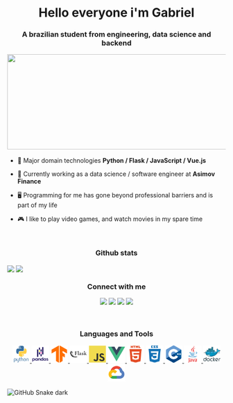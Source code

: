<h1 align="center">Hello everyone i'm Gabriel</h1>
<h3 align="center">A brazilian student from engineering, data science and backend</h3>

<div align="center">
  <img src="https://media.giphy.com/media/1GEATImIxEXVR79Dhk/giphy.gif" width="550" height="220"/>
</div>

- 🌱 Major domain technologies **Python / Flask / JavaScript / Vue.js**

- :briefcase: Currently working as a data science / software engineer at **Asimov Finance**

- :desktop_computer: Programming for me has gone beyond professional barriers and is part of my life

- :video_game: I like to play video games, and watch movies in my spare time

<br>

<h3 align="center">Github stats</h3>
<div style="display: inline-block;" align="center">
  <img height="180em" align="center" src="https://github-readme-stats.vercel.app/api?username=francoggm&show_icons=true&theme=dracula&include_all_commits=true&count_private=true"/>
  <img height="180em" align="center" src="https://github-readme-stats.vercel.app/api/top-langs/?username=francoggm&layout=compact&langs_count=7&theme=dracula"/>
</div>

<br>

<h3 align="center">Connect with me</h3>
<p align="center">
  <a href="https://www.instagram.com/francoggm/" target="_blank"><img src="https://img.shields.io/badge/-Instagram-%23E4405F?style=for-the-badge&logo=instagram&logoColor=white" target="_blank"></a>
 <a href="discordapp.com/users/frango#0976" target="_blank"><img src="https://img.shields.io/badge/Discord-7289DA?style=for-the-badge&logo=discord&logoColor=white" target="_blank"></a> 
  <a href = "mailto:francogm77@hotmail.com"><img src="https://img.shields.io/badge/-Gmail-%23333?style=for-the-badge&logo=gmail&logoColor=white" target="_blank"></a>
  <a href="https://www.linkedin.com/in/francoggm/" target="_blank"><img src="https://img.shields.io/badge/-LinkedIn-%230077B5?style=for-the-badge&logo=linkedin&logoColor=white" target="_blank"></a> 
</p>

<br>

<h3 align="center">Languages and Tools</h3>
<p align="center"> 

<a href="https://www.python.org" target="_blank"> 
<img src="https://github.com/devicons/devicon/blob/master/icons/python/python-original-wordmark.svg" alt="python" width="40" height="40"/> 
</a> 

<a href="https://pandas.pydata.org/docs/" target="_blank"> 
<img src="https://github.com/devicons/devicon/blob/master/icons/pandas/pandas-original-wordmark.svg" alt="python" width="40" height="40"/> 
</a> 

<a href="https://www.tensorflow.org/api_docs" target="_blank"> 
<img src="https://github.com/devicons/devicon/blob/master/icons/tensorflow/tensorflow-original.svg" alt="python" width="40" height="40"/> 
</a> 

<a href="https://flask.palletsprojects.com/en/2.2.x/" target="_blank"> 
<img src="https://github.com/devicons/devicon/blob/master/icons/flask/flask-original-wordmark.svg" alt="flask" width="40" height="40"/> 
</a> 

<a href="https://developer.mozilla.org/pt-BR/docs/Web/JavaScript" target="_blank"> 
<img src="https://github.com/devicons/devicon/blob/master/icons/javascript/javascript-original.svg" alt="javascript" width="40" height="40"/> 
</a> 

<a href="https://vuejs.org/guide/introduction.html" target="_blank"> 
<img src="https://github.com/devicons/devicon/blob/master/icons/vuejs/vuejs-original.svg" alt="javascript" width="40" height="40"/> 
</a> 

<a href="*" target="_blank"> 
<img src="https://github.com/devicons/devicon/blob/master/icons/html5/html5-plain-wordmark.svg" alt="javascript" width="40" height="40"/> 
</a> 

<a href="*" target="_blank"> 
<img src="https://github.com/devicons/devicon/blob/master/icons/css3/css3-plain-wordmark.svg" alt="javascript" width="40" height="40"/> 
</a> 

<a href="https://devdocs.io/cpp/" target="_blank"> 
<img src="https://github.com/devicons/devicon/blob/master/icons/cplusplus/cplusplus-original.svg" alt="javascript" width="40" height="40"/> 
</a> 

<a href="https://docs.oracle.com/en/java/" target="_blank"> 
<img src="https://github.com/devicons/devicon/blob/master/icons/java/java-original-wordmark.svg" alt="javascript" width="40" height="40"/> 
</a> 

<a href="https://docs.docker.com/" target="_blank"> 
<img src="https://github.com/devicons/devicon/blob/master/icons/docker/docker-original-wordmark.svg" alt="javascript" width="40" height="40"/> 
</a> 

<a href="https://cloud.google.com" target="_blank"> 
<img src="https://github.com/devicons/devicon/blob/master/icons/googlecloud/googlecloud-original.svg" alt="javascript" width="40" height="40"/> 
</a> 



</p>

![GitHub Snake dark](github-snake-dark.svg#gh-dark-mode-only)
